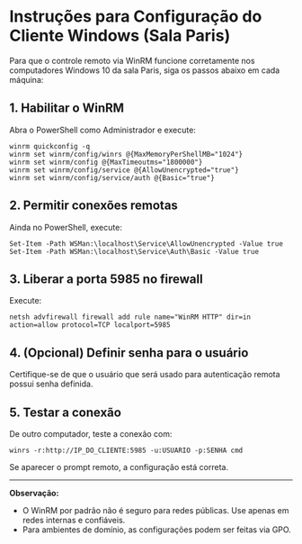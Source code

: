 # Instruções para Configuração do Cliente Windows (Sala Paris)

Para que o controle remoto via WinRM funcione corretamente nos computadores Windows 10 da sala Paris, siga os passos abaixo em cada máquina:

## 1. Habilitar o WinRM
Abra o PowerShell como Administrador e execute:

```
winrm quickconfig -q
winrm set winrm/config/winrs @{MaxMemoryPerShellMB="1024"}
winrm set winrm/config @{MaxTimeoutms="1800000"}
winrm set winrm/config/service @{AllowUnencrypted="true"}
winrm set winrm/config/service/auth @{Basic="true"}
```

## 2. Permitir conexões remotas
Ainda no PowerShell, execute:

```
Set-Item -Path WSMan:\localhost\Service\AllowUnencrypted -Value true
Set-Item -Path WSMan:\localhost\Service\Auth\Basic -Value true
```

## 3. Liberar a porta 5985 no firewall
Execute:

```
netsh advfirewall firewall add rule name="WinRM HTTP" dir=in action=allow protocol=TCP localport=5985
```

## 4. (Opcional) Definir senha para o usuário
Certifique-se de que o usuário que será usado para autenticação remota possui senha definida.

## 5. Testar a conexão
De outro computador, teste a conexão com:

```
winrs -r:http://IP_DO_CLIENTE:5985 -u:USUARIO -p:SENHA cmd
```

Se aparecer o prompt remoto, a configuração está correta.

---

**Observação:**
- O WinRM por padrão não é seguro para redes públicas. Use apenas em redes internas e confiáveis.
- Para ambientes de domínio, as configurações podem ser feitas via GPO.
